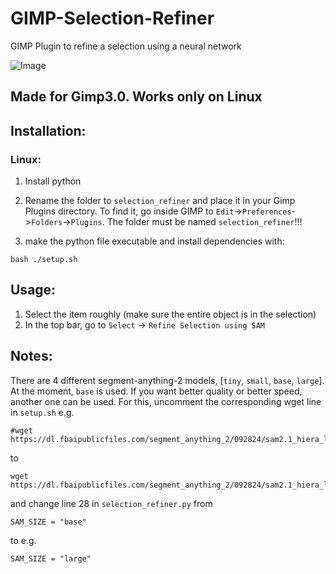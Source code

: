 # GIMP-Selection-Refiner
GIMP Plugin to refine a selection using a neural network

![Image](https://github.com/user-attachments/assets/5cd938df-5dc3-40b1-87e2-4649a9401c07)


## Made for Gimp3.0. Works only on Linux

## Installation:

### Linux: 
1. Install python

2. Rename the folder to `selection_refiner` and place it in your Gimp Plugins directory.
  To find it, go inside GIMP to `Edit`->`Preferences`->`Folders`->`Plugins`. The folder must be named `selection_refiner`!!!


3. make the python file executable and install dependencies with: 

```
bash ./setup.sh
```

 

## Usage:
1. Select the item roughly (make sure the entire object is in the selection)
2. In the top bar, go to
    `Select` -> `Refine Selection using SAM`


## Notes:
There are 4 different segment-anything-2 models, [`tiny`, `small`, `base`, `large`]. At the moment, `base` is used. If you want better quality or better speed, another one can be used. For this, uncomment the corresponding wget line in `setup.sh` 
e.g. 
```
#wget https://dl.fbaipublicfiles.com/segment_anything_2/092824/sam2.1_hiera_large.pt
```
to 
```
wget https://dl.fbaipublicfiles.com/segment_anything_2/092824/sam2.1_hiera_large.pt
```


and change line 28 in `selection_refiner.py` from 
```
SAM_SIZE = "base"
```
to e.g.  
```
SAM_SIZE = "large"
```